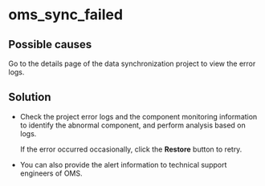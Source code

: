 oms_sync_failed 
====================================



Possible causes 
------------------------------------

Go to the details page of the data synchronization project to view the error logs.

Solution 
-----------------------------

* Check the project error logs and the component monitoring information to identify the abnormal component, and perform analysis based on logs. 

  If the error occurred occasionally, click the **Restore** button to retry.
  

* You can also provide the alert information to technical support engineers of OMS.

  



